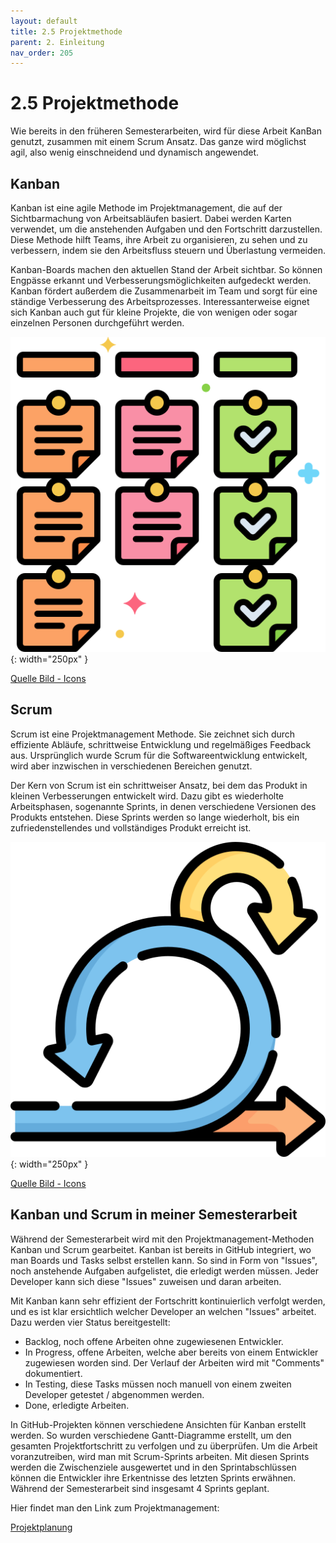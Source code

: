 ```yaml
---
layout: default
title: 2.5 Projektmethode
parent: 2. Einleitung
nav_order: 205
---
```


# 2.5 Projektmethode

Wie bereits in den früheren Semesterarbeiten, wird für diese Arbeit KanBan genutzt, zusammen mit einem Scrum Ansatz.
Das ganze wird möglichst agil, also wenig einschneidend und dynamisch angewendet.

## Kanban

Kanban ist eine agile Methode im Projektmanagement, die auf der Sichtbarmachung von Arbeitsabläufen basiert. Dabei werden Karten verwendet, um die anstehenden Aufgaben und den Fortschritt darzustellen. Diese Methode hilft Teams, ihre Arbeit zu organisieren, zu sehen und zu verbessern, indem sie den Arbeitsfluss steuern und Überlastung vermeiden.

Kanban-Boards machen den aktuellen Stand der Arbeit sichtbar. So können Engpässe erkannt und Verbesserungsmöglichkeiten aufgedeckt werden. Kanban fördert außerdem die Zusammenarbeit im Team und sorgt für eine ständige Verbesserung des Arbeitsprozesses. Interessanterweise eignet sich Kanban auch gut für kleine Projekte, die von wenigen oder sogar einzelnen Personen durchgeführt werden.

![Kanban Board](../ressources/icons/kanban.png){: width="250px" }

[Quelle Bild - Icons](../anhang/600-quellen.html#64-icons)

## Scrum

Scrum ist eine Projektmanagement Methode. Sie zeichnet sich durch effiziente Abläufe, schrittweise Entwicklung und regelmäßiges Feedback aus. Ursprünglich wurde Scrum für die Softwareentwicklung entwickelt, wird aber inzwischen in verschiedenen Bereichen genutzt.

Der Kern von Scrum ist ein schrittweiser Ansatz, bei dem das Produkt in kleinen Verbesserungen entwickelt wird. Dazu gibt es wiederholte Arbeitsphasen, sogenannte Sprints, in denen verschiedene Versionen des Produkts entstehen. Diese Sprints werden so lange wiederholt, bis ein zufriedenstellendes und vollständiges Produkt erreicht ist.

![Scrum](../ressources/icons/scrum.png){: width="250px" }

[Quelle Bild - Icons](../anhang/600-quellen.html#64-icons)

## Kanban und Scrum in meiner Semesterarbeit

Während der Semesterarbeit wird mit den Projektmanagement-Methoden Kanban und Scrum gearbeitet. Kanban ist bereits in GitHub integriert, wo man Boards und Tasks selbst erstellen kann. So sind in Form von "Issues", noch anstehende Aufgaben aufgelistet, die erledigt werden müssen. Jeder Developer kann sich diese "Issues" zuweisen und daran arbeiten.

Mit Kanban kann sehr effizient der Fortschritt kontinuierlich verfolgt werden, und es ist klar ersichtlich welcher Developer an welchen "Issues" arbeitet. Dazu werden vier Status bereitgestellt:

* Backlog, noch offene Arbeiten ohne zugewiesenen Entwickler.
* In Progress, offene Arbeiten, welche aber bereits von einem Entwickler zugewiesen worden sind. Der Verlauf der Arbeiten wird mit "Comments" dokumentiert.
* In Testing, diese Tasks müssen noch manuell von einem zweiten Developer getestet / abgenommen werden.
* Done, erledigte Arbeiten.

In GitHub-Projekten können verschiedene Ansichten für Kanban erstellt werden. So wurden verschiedene Gantt-Diagramme erstellt, um den gesamten Projektfortschritt zu verfolgen und zu überprüfen. Um die Arbeit voranzutreiben, wird man mit Scrum-Sprints arbeiten. Mit diesen Sprints werden die Zwischenziele ausgewertet und in den Sprintabschlüssen können die Entwickler ihre Erkentnisse des letzten Sprints erwähnen. Während der Semesterarbeit sind insgesamt 4 Sprints geplant.

Hier findet man den Link zum Projektmanagement:

[Projektplanung](https://github.com/users/Euthal02/projects/5)
